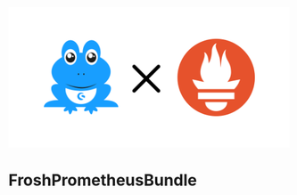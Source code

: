 <p align="center">
<img src="./img/FroshPrometheusBundle.svg" alt="FroshPrometheusBundle">
</p>

# FroshPrometheusBundle
